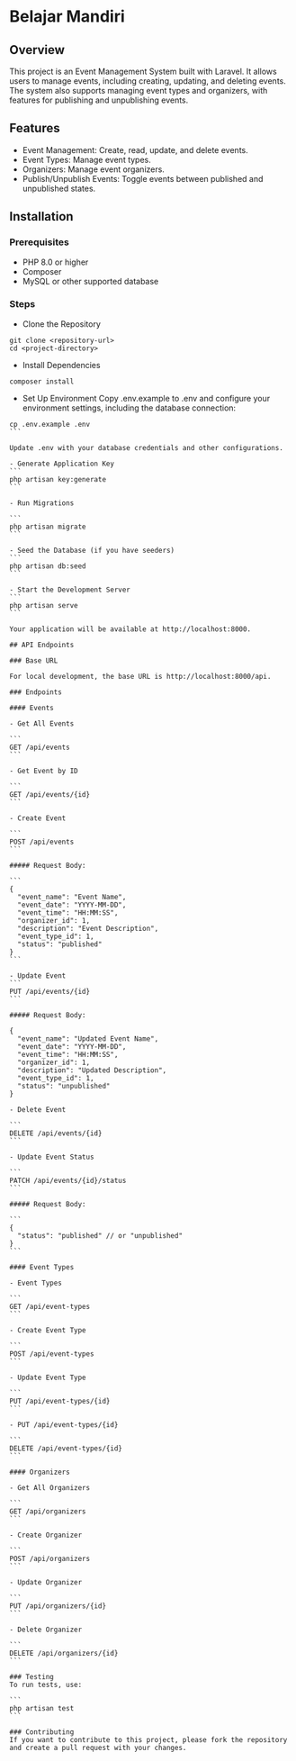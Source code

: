 # Belajar Mandiri



## Overview

This project is an Event Management System built with Laravel. It allows users to manage events, including creating, updating, and deleting events. The system also supports managing event types and organizers, with features for publishing and unpublishing events.

## Features

- Event Management: Create, read, update, and delete events.
- Event Types: Manage event types.
- Organizers: Manage event organizers.
- Publish/Unpublish Events: Toggle events between published and unpublished states.

## Installation

### Prerequisites

- PHP 8.0 or higher
- Composer
- MySQL or other supported database

### Steps

- Clone the Repository

```
git clone <repository-url>
cd <project-directory>
```

- Install Dependencies

```
composer install
```

- Set Up Environment
Copy .env.example to .env and configure your environment settings, including the database connection:

````
cp .env.example .env
```

Update .env with your database credentials and other configurations.

- Generate Application Key
```
php artisan key:generate
```

- Run Migrations

```
php artisan migrate
```

- Seed the Database (if you have seeders)
```
php artisan db:seed
```

- Start the Development Server
```
php artisan serve
```

Your application will be available at http://localhost:8000.

## API Endpoints

### Base URL

For local development, the base URL is http://localhost:8000/api.

### Endpoints

#### Events

- Get All Events

```
GET /api/events
```

- Get Event by ID

```
GET /api/events/{id}
```

- Create Event

```
POST /api/events
```

##### Request Body:

```
{
  "event_name": "Event Name",
  "event_date": "YYYY-MM-DD",
  "event_time": "HH:MM:SS",
  "organizer_id": 1,
  "description": "Event Description",
  "event_type_id": 1,
  "status": "published"
}
```

- Update Event
```
PUT /api/events/{id}
```

##### Request Body:

{
  "event_name": "Updated Event Name",
  "event_date": "YYYY-MM-DD",
  "event_time": "HH:MM:SS",
  "organizer_id": 1,
  "description": "Updated Description",
  "event_type_id": 1,
  "status": "unpublished"
}

- Delete Event

```
DELETE /api/events/{id}
```

- Update Event Status

```
PATCH /api/events/{id}/status
```

##### Request Body:

```
{
  "status": "published" // or "unpublished"
}
```

#### Event Types

- Event Types

```
GET /api/event-types
```

- Create Event Type

```
POST /api/event-types
```

- Update Event Type

```
PUT /api/event-types/{id}
```

- PUT /api/event-types/{id}

```
DELETE /api/event-types/{id}
```

#### Organizers

- Get All Organizers

```
GET /api/organizers
```

- Create Organizer

```
POST /api/organizers
```

- Update Organizer

```
PUT /api/organizers/{id}
```

- Delete Organizer

```
DELETE /api/organizers/{id}
```

### Testing
To run tests, use:

```
php artisan test
```

### Contributing
If you want to contribute to this project, please fork the repository and create a pull request with your changes.